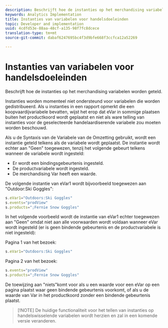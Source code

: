 ```yaml
---
description: Beschrijft hoe de instanties op het merchandising variabelen worden geteld.
keywords: Analytics Implementation
title: Instanties van variabelen voor handelsdoeleinden
topic: Developer and implementation
uuid: 4cdfd53e-88aa-48cf-a135-98f7fc8dcece
translation-type: tm+mt
source-git-commit: dabaf6247695bc4f3d9bfe668f3ccfca12a52269

---
```



# Instanties van variabelen voor handelsdoeleinden

Beschrijft hoe de instanties op het merchandising variabelen worden geteld.

Instanties worden momenteel niet ondersteund voor variabelen die worden gedistribueerd. Als u instanties in een rapport opmerkt die een koopvaardijvariabele bevatten, wijst het erop dat eVar in sommige plaatsen buiten het productkoord wordt geplaatst en niet als ware telling van instanties voor de geselecteerde handelaardiserende variabele zou moeten worden beschouwd.

Als u de Syntaxis van de Variabele van de Omzetting gebruikt, wordt een instantie geteld telkens als de variabele wordt geplaatst. De instantie wordt echter aan &quot;Geen&quot; toegewezen, tenzij het volgende gebeurt telkens wanneer de variabele wordt ingesteld:

* Er wordt een bindingsgebeurtenis ingesteld.
* De productvariabele wordt ingesteld.
* De merchandising Var heeft een waarde.

De volgende instantie van eVar1 wordt bijvoorbeeld toegewezen aan &quot;Outdoor:Ski Goggles&quot;:

```js
s.eVar1="Outdoors:Ski Goggles" 
s.events="prodView" 
s.products=";Fernie Snow Goggles"
```

In het volgende voorbeeld wordt de instantie van eVar1 echter toegewezen aan &quot;Geen&quot; omdat niet aan alle voorwaarden wordt voldaan wanneer eVar wordt ingesteld (er is geen bindende gebeurtenis en de productvariabele is niet ingesteld):

Pagina 1 van het bezoek:

```js
s.eVar1="Outdoors:Ski Goggles"
```

Pagina 2 van het bezoek:

```js
s.events="prodView" 
s.products=";Fernie Snow Goggles"
```

De toewijzing aan &quot;niets&quot;komt voor als u een waarde voor een eVar op een pagina plaatst waar geen bindende gebeurtenis voorkomt, of als u de waarde van Var in het productkoord zonder een bindende gebeurtenis plaatst.

>[!NOTE] De huidige functionaliteit voor het tellen van instanties op handelswisselende variabelen wordt herzien en zal in een komende versie veranderen.

